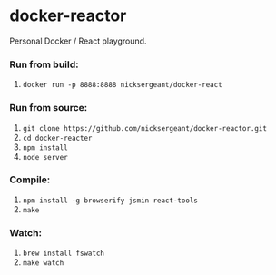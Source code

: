 docker-reactor
==============

Personal Docker / React playground.

### Run from build:

1. `docker run -p 8888:8888 nicksergeant/docker-react`

### Run from source:

1. `git clone https://github.com/nicksergeant/docker-reactor.git`
2. `cd docker-reacter`
3. `npm install`
4. `node server`

### Compile:

1. `npm install -g browserify jsmin react-tools`
2. `make`

### Watch:

1. `brew install fswatch`
2. `make watch`
